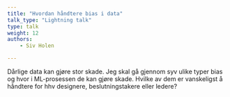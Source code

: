 ```yaml
---
title: "Hvordan håndtere bias i data"
talk_type: "Lightning talk"
type: talk
weight: 12
authors:
    - Siv Holen

---
```

Dårlige data kan gjøre stor skade. Jeg skal gå gjennom syv ulike typer bias og hvor i ML-prosessen de kan gjøre skade. Hvilke av dem er vanskeligst å håndtere for hhv designere, beslutningstakere eller ledere?
